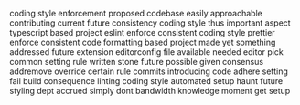 coding style enforcement proposed codebase easily approachable contributing current future consistency coding style thus important aspect typescript based project eslint enforce consistent coding style prettier enforce consistent code formatting based project made yet something addressed future extension editorconfig file available needed editor pick common setting rule written stone future possible given consensus addremove override certain rule commits introducing code adhere setting fail build consequence linting coding style automated setup haunt future styling dept accrued simply dont bandwidth knowledge moment get setup